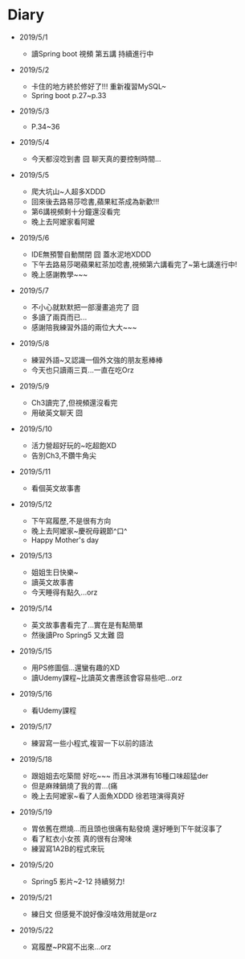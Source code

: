 #  Diary

* 2019/5/1
  * 讀Spring boot 視頻 第五講 持續進行中
  
* 2019/5/2
  * 卡住的地方終於修好了!!! 重新複習MySQL~
  * Spring boot p.27~p.33
  
* 2019/5/3
  * P.34~36
  
* 2019/5/4
  * 今天都沒唸到書 囧 聊天真的要控制時間...
  
* 2019/5/5
  * 爬大坑山~人超多XDDD
  * 回來後去路易莎唸書,蘋果紅茶成為新歡!!!
  * 第6講視頻剩十分鐘還沒看完
  * 晚上去阿嬤家看阿嬤
  
* 2019/5/6
  * IDE無預警自動關閉 囧 蓋水泥地XDDD
  * 下午去路易莎喝蘋果紅茶加唸書,視頻第六講看完了~第七講進行中!
  * 晚上感謝教學~~~
  
* 2019/5/7
  * 不小心就默默把一部漫畫追完了 囧 
  * 多讀了兩頁而已...
  * 感謝陪我練習外語的兩位大大~~~

* 2019/5/8
  * 練習外語~又認識一個外文強的朋友惹棒棒
  * 今天也只讀兩三頁...一直在吃Orz
  
* 2019/5/9
  * Ch3讀完了,但視頻還沒看完
  * 用破英文聊天 囧
  
* 2019/5/10
  * 活力營超好玩的~吃超飽XD
  * 告別Ch3,不鑽牛角尖
  
* 2019/5/11
  * 看個英文故事書

* 2019/5/12
  * 下午寫履歷,不是很有方向
  * 晚上去阿嬤家~慶祝母親節^口^
  * Happy Mother's day
  
* 2019/5/13
  * 姐姐生日快樂~
  * 讀英文故事書
  * 今天睡得有點久...orz
  
* 2019/5/14
  * 英文故事書看完了...實在是有點簡單
  * 然後讀Pro Spring5 又太難 囧
  
* 2019/5/15
  * 用PS修圖個...還蠻有趣的XD
  * 讀Udemy課程~比讀英文書應該會容易些吧...orz
  
* 2019/5/16
  * 看Udemy課程
  
* 2019/5/17
  * 練習寫一些小程式,複習一下以前的語法
  
* 2019/5/18
  * 跟姐姐去吃築間 好吃~~~ 而且冰淇淋有16種口味超猛der
  * 但是麻辣鍋燒了我的胃...(痛
  * 晚上去阿嬤家~看了人面魚XDDD 徐若瑄演得真好
  
* 2019/5/19
  * 胃依舊在燃燒...而且頭也很痛有點發燒 還好睡到下午就沒事了
  * 看了紅衣小女孩 真的很有台灣味
  * 練習寫1A2B的程式來玩
  
* 2019/5/20
  * Spring5 影片~2-12 持續努力!
  
* 2019/5/21
  * 練日文 但感覺不說好像沒啥效用就是orz
  
* 2019/5/22
  * 寫履歷~PR寫不出來...orz
  